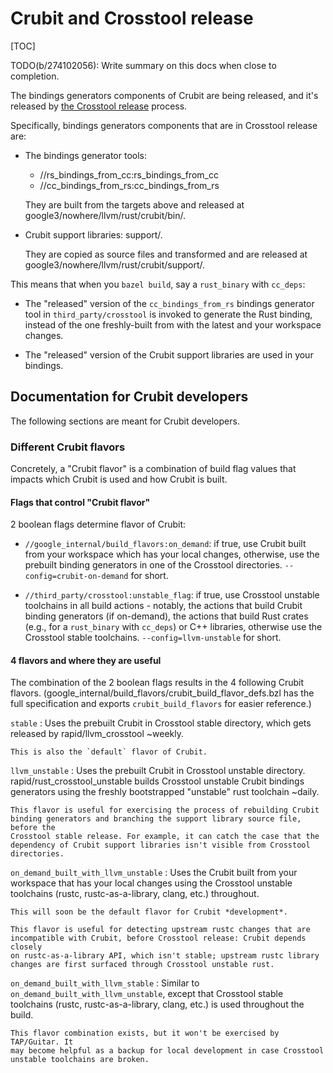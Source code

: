 # Crubit and Crosstool release

<!--*
# Document freshness: For more information, see <internal link>.
freshness: { owner: 'lujin' reviewed: '2023-08-18' }
*-->

[TOC]

TODO(b/274102056): Write summary on this docs when close to completion.

The bindings generators components of Crubit are being released, and it's
released by [the Crosstool release](<internal link>) process.

Specifically, bindings generators components that are in Crosstool release are:

*   The bindings generator tools:

    *   //rs_bindings_from_cc:rs_bindings_from_cc
    *   //cc_bindings_from_rs:cc_bindings_from_rs

    They are built from the targets above and released at
    google3/nowhere/llvm/rust/crubit/bin/.

*   Crubit support libraries: support/.

    They are copied as source files and transformed and are released at
    google3/nowhere/llvm/rust/crubit/support/.

This means that when you `bazel build`, say a `rust_binary` with `cc_deps`:

*   The "released" version of the `cc_bindings_from_rs` bindings generator tool
    in `third_party/crosstool` is invoked to generate the Rust binding, instead
    of the one freshly-built from  with the latest
    and your workspace changes.

*   The "released" version of the Crubit support libraries are used in your
    bindings.

## Documentation for Crubit developers

The following sections are meant for Crubit developers.

### Different Crubit flavors

Concretely, a "Crubit flavor" is a combination of build flag values that impacts
which Crubit is used and how Crubit is built.

#### Flags that control "Crubit flavor"

2 boolean flags determine flavor of Crubit:

*   `//google_internal/build_flavors:on_demand`: if true, use
    Crubit built from your workspace which has your local changes, otherwise,
    use the prebuilt binding generators in one of the Crosstool directories.
    `--config=crubit-on-demand` for short.

*   `//third_party/crosstool:unstable_flag`: if true, use Crosstool unstable
    toolchains in all build actions - notably, the actions that build Crubit
    binding generators (if on-demand), the actions that build Rust crates (e.g.,
    for a `rust_binary` with `cc_deps`) or C++ libraries, otherwise use the
    Crosstool stable toolchains. `--config=llvm-unstable` for short.

#### 4 flavors and where they are useful

The combination of the 2 boolean flags results in the 4 following Crubit
flavors.
(google_internal/build_flavors/crubit_build_flavor_defs.bzl
has the full specification and exports `crubit_build_flavors` for easier
reference.)

`stable`
:   Uses the prebuilt Crubit in Crosstool stable directory, which gets released
    by rapid/llvm_crosstool ~weekly.

    This is also the `default` flavor of Crubit.

`llvm_unstable`
:   Uses the prebuilt Crubit in Crosstool unstable directory.
    rapid/rust_crosstool_unstable builds Crosstool unstable Crubit bindings
    generators using the freshly bootstrapped "unstable" rust toolchain ~daily.

    This flavor is useful for exercising the process of rebuilding Crubit
    binding generators and branching the support library source file, before the
    Crosstool stable release. For example, it can catch the case that the
    dependency of Crubit support libraries isn't visible from Crosstool
    directories.

`on_demand_built_with_llvm_unstable`
:   Uses the Crubit built from your workspace that has your local changes using
    the Crosstool unstable toolchains (rustc, rustc-as-a-library, clang, etc.)
    throughout.

    This will soon be the default flavor for Crubit *development*.

    This flavor is useful for detecting upstream rustc changes that are
    incompatible with Crubit, before Crosstool release: Crubit depends closely
    on rustc-as-a-library API, which isn't stable; upstream rustc library
    changes are first surfaced through Crosstool unstable rust.

`on_demand_built_with_llvm_stable`
:   Similar to `on_demand_built_with_llvm_unstable`, except that Crosstool
    stable toolchains (rustc, rustc-as-a-library, clang, etc.) is used
    throughout the build.

    This flavor combination exists, but it won't be exercised by TAP/Guitar. It
    may become helpful as a backup for local development in case Crosstool
    unstable toolchains are broken.
